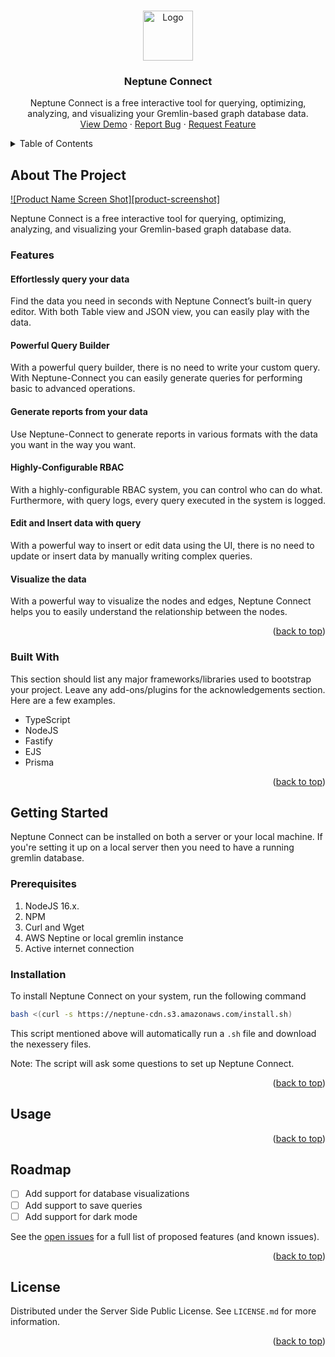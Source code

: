 <a name="readme-top"></a>

<br />
<div align="center">
  <a href="https://github.com/SwapnilTechVariable/NeptuneConnect">
    <img src="https://neptune-cdn.s3.amazonaws.com/logo.png" alt="Logo" width="80" height="80">
  </a>

  <h3 align="center">Neptune Connect</h3>

  <p align="center">
    Neptune Connect is a free interactive tool for querying, optimizing, analyzing, and visualizing your Gremlin-based graph database data.
    <br />
    <a href="https://github.com/demo-website">View Demo</a>
    ·
    <a href="https://github.com/issues">Report Bug</a>
    ·
    <a href="https://github.com/issues">Request Feature</a>
  </p>
</div>


<!-- TABLE OF CONTENTS -->
<details>
  <summary>Table of Contents</summary>
  <ol>
    <li>
      <a href="#about-the-project">About The Project</a>
      <ul>
        <li><a href="#features">Features</a></li>
        <li><a href="#built-with">Built With</a></li>
      </ul>
    </li>
    <li>
      <a href="#getting-started">Getting Started</a>
      <ul>
        <li><a href="#prerequisites">Prerequisites</a></li>
        <li><a href="#installation">Installation</a></li>
      </ul>
    </li>
    <li><a href="#usage">Usage</a></li>
    <li><a href="#roadmap">Roadmap</a></li>
    <li><a href="#license">License</a></li>
    <li><a href="#contact">Contact</a></li>
  </ol>
</details>



<!-- ABOUT THE PROJECT -->
## About The Project

[![Product Name Screen Shot][product-screenshot]](https://example.com)

Neptune Connect is a free interactive tool for querying, optimizing, analyzing, and visualizing your Gremlin-based graph database data.

### Features

#### Effortlessly query your data
Find the data you need in seconds with Neptune Connect’s built-in query editor. With both Table view and JSON view, you can easily play with the data.

#### Powerful Query Builder
With a powerful query builder, there is no need to write your custom query. With Neptune-Connect you can easily generate queries for performing basic to advanced operations.

#### Generate reports from your data
Use Neptune-Connect to generate reports in various formats with the data you want in the way you want.

#### Highly-Configurable RBAC
With a highly-configurable RBAC system, you can control who can do what. Furthermore, with query logs, every query executed in the system is logged.

#### Edit and Insert data with query
With a powerful way to insert or edit data using the UI, there is no need to update or insert data by manually writing complex queries.

#### Visualize the data
With a powerful way to visualize the nodes and edges, Neptune Connect helps you to easily understand the relationship between the nodes.

<p align="right">(<a href="#readme-top">back to top</a>)</p>


### Built With

This section should list any major frameworks/libraries used to bootstrap your project. Leave any add-ons/plugins for the acknowledgements section. Here are a few examples.

- TypeScript
- NodeJS
- Fastify
- EJS
- Prisma

<p align="right">(<a href="#readme-top">back to top</a>)</p>



<!-- GETTING STARTED -->
## Getting Started

Neptune Connect can be installed on both a server or your local machine. If you're setting it up on a local server then you need to have a running gremlin database.

### Prerequisites

1. NodeJS 16.x.
2. NPM
3. Curl and Wget
4. AWS Neptine or local gremlin instance 
5. Active internet connection

### Installation

To install Neptune Connect on your system, run the following command

```bash
bash <(curl -s https://neptune-cdn.s3.amazonaws.com/install.sh)
```

This script mentioned above will automatically run a `.sh` file and download the nexessery files. 

Note: The script will ask some questions to set up Neptune Connect.

<p align="right">(<a href="#readme-top">back to top</a>)</p>

<!-- USAGE EXAMPLES -->
## Usage



<p align="right">(<a href="#readme-top">back to top</a>)</p>



<!-- ROADMAP -->
## Roadmap

- [ ] Add support for database visualizations
- [ ] Add support to save queries
- [ ] Add support for dark mode

See the [open issues](https://github.com/SwapnilTechVariable/NeptuneConnect/issues) for a full list of proposed features (and known issues).

<p align="right">(<a href="#readme-top">back to top</a>)</p>

<!-- LICENSE -->
## License

Distributed under the Server Side Public License. See `LICENSE.md` for more information.

<p align="right">(<a href="#readme-top">back to top</a>)</p>
